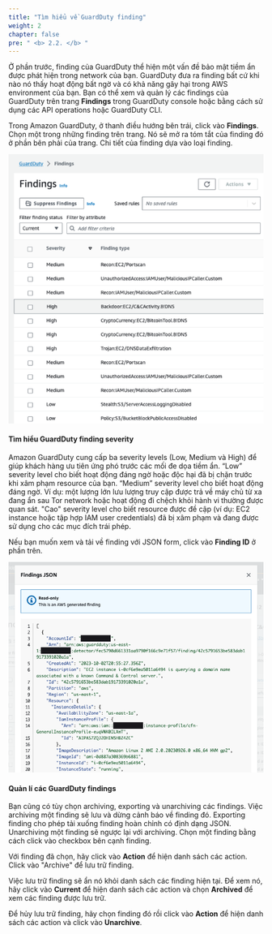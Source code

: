 ```yaml
---
title: "Tìm hiểu về GuardDuty finding"
weight: 2
chapter: false
pre: " <b> 2.2. </b> "
---
```


Ở phần trước, finding của GuardDuty thể hiện một vấn đề bảo mật tiềm ẩn được phát hiện trong network của bạn. GuardDuty đưa ra finding bất cứ khi nào nó thấy hoạt động bất ngờ và có khả năng gây hại trong AWS environment của bạn. Bạn có thể xem và quản lý các findings của GuardDuty trên trang **Findings** trong GuardDuty console hoặc bằng cách sử dụng các API operations hoặc GuardDuty CLI.

Trong Amazon GuardDuty, ở thanh điều hướng bên trái, click vào **Findings**. Chọn một trong những finding trên trang. Nó sẽ mở ra tóm tắt của finding đó ở phần bên phải của trang. Chi tiết của finding dựa vào loại finding.

![Alt text](image.png)

#### Tìm hiểu GuardDuty finding severity

Amazon GuardDuty cung cấp ba severity levels (Low, Medium và High) để giúp khách hàng ưu tiên ứng phó trước các mối đe dọa tiềm ẩn. “Low” severity level cho biết hoạt động đáng ngờ hoặc độc hại đã bị chặn trước khi xâm phạm resource của bạn. “Medium” severity level cho biết hoạt động đáng ngờ. Ví dụ: một lượng lớn lưu lượng truy cập được trả về máy chủ từ xa đang ẩn sau Tor network hoặc hoạt động đi chệch khỏi hành vi thường được quan sát. "Cao" severity level cho biết resource được đề cập (ví dụ: EC2 instance hoặc tập hợp IAM user credentials) đã bị xâm phạm và đang được sử dụng cho các mục đích trái phép.

Nếu bạn muốn xem và tải về finding với JSON form, click vào **Finding ID** ở phần trên.

![Alt text](image-1.png)

#### Quản lí các GuardDuty findings

Bạn cũng có tùy chọn archiving, exporting và unarchiving các findings. Việc archiving một finding sẽ lưu và dừng cảnh báo về finding đó. Exporting finding cho phép tải xuống finding hoàn chỉnh có định dạng JSON. Unarchiving một finding sẽ ngược lại với archiving. Chọn một finding bằng cách click vào checkbox bên cạnh finding.

Với finding đã chọn, hãy click vào **Action** để hiện danh sách các action. Click vào "Archive" để lưu trữ finding.

Việc lưu trữ finding sẽ ẩn nó khỏi danh sách các finding hiện tại. Để xem nó, hãy click vào **Current** để hiện danh sách các action và chọn **Archived** để xem các finding được lưu trữ.

Để hủy lưu trữ finding, hãy chọn finding đó rồi click vào **Action** để hiện danh sách các action và click vào **Unarchive**.





